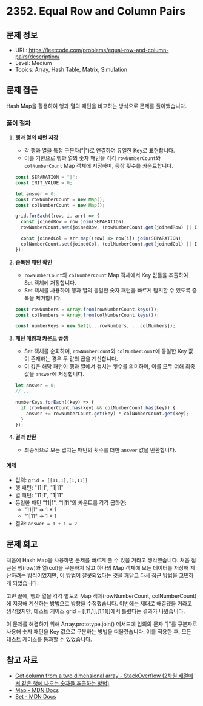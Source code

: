 # 2352. Equal Row and Column Pairs

## 문제 정보

- URL: https://leetcode.com/problems/equal-row-and-column-pairs/description/
- Level: Medium
- Topics: Array, Hash Table, Matrix, Simulation

## 문제 접근

Hash Map을 활용하여 행과 열의 패턴을 비교하는 방식으로 문제를 풀이했습니다.

### 풀이 절차

1. **행과 열의 패턴 저장**

   - 각 행과 열을 특정 구분자("|")로 연결하여 유일한 Key로 표현합니다.
   - 이를 기반으로 행과 열의 숫자 패턴을 각각 `rowNumberCount`와 `colNumberCount` Map 객체에 저장하며, 등장 횟수를 카운트합니다.

   ```javascript
   const SEPARATION = "|";
   const INIT_VALUE = 0;

   let answer = 0;
   const rowNumberCount = new Map();
   const colNumberCount = new Map();

   grid.forEach((row, i, arr) => {
     const joinedRow = row.join(SEPARATION);
     rowNumberCount.set(joinedRow, (rowNumberCount.get(joinedRow) || INIT_VALUE) + 1);

     const joinedCol = arr.map((row) => row[i]).join(SEPARATION);
     colNumberCount.set(joinedCol, (colNumberCount.get(joinedCol) || INIT_VALUE) + 1);
   });
   ```

2. **중복된 패턴 확인**

   - `rowNumberCount`와 `colNumberCount` Map 객체에서 Key 값들을 추출하여 Set 객체에 저장합니다.
   - Set 객체를 사용하여 행과 열의 동일한 숫자 패턴을 빠르게 탐지할 수 있도록 중복을 제거합니다.

   ```javascript
   const rowNumbers = Array.from(rowNumberCount.keys());
   const colNumbers = Array.from(colNumberCount.keys());

   const numberKeys = new Set([...rowNumbers, ...colNumbers]);
   ```

3. **패턴 매칭과 카운트 곱셈**

   - Set 객체를 순회하며, `rowNumberCount`와 `colNumberCount`에 동일한 Key 값이 존재하는 경우 두 값의 곱을 계산합니다.
   - 이 값은 해당 패턴이 행과 열에서 겹치는 횟수를 의미하며, 이를 모두 더해 최종 값을 `answer`에 저장합니다.

   ```javascript
   let answer = 0;
   // ...

   numberKeys.forEach((key) => {
     if (rowNumberCount.has(key) && colNumberCount.has(key)) {
       answer += rowNumberCount.get(key) * colNumberCount.get(key);
     }
   });
   ```

4. **결과 반환**
   - 최종적으로 모든 겹치는 패턴의 횟수를 더한 `answer` 값을 반환합니다.

#### 예제

- 입력: `grid = [[11,1],[1,11]]`
- 행 패턴: "11|1", "1|11"
- 열 패턴: "11|1", "1|11"
- 동일한 패턴 "11|1", "1|11"의 카운트를 각각 곱하면:
  - "11|1" => 1 \* 1
  - "1|11" => 1 \* 1
- 결과: `answer = 1 + 1 = 2`

## 문제 회고

처음에 Hash Map을 사용하면 문제를 빠르게 풀 수 있을 거라고 생각했습니다. 처음 접근은 행(row)과 열(col)을 구분하지 않고 하나의 Map 객체에 모든 데이터를 저장해 계산하려는 방식이었지만, 이 방법이 잘못되었다는 것을 깨닫고 다시 접근 방법을 고민하게 되었습니다.

고민 끝에, 행과 열을 각각 별도의 Map 객체(rowNumberCount, colNumberCount)에 저장해 계산하는 방법으로 방향을 수정했습니다. 이번에는 제대로 해결됐을 거라고 생각했지만, 테스트 케이스 grid = [[11,1],[1,11]]에서 틀렸다는 결과가 나왔습니다.

이 문제를 해결하기 위해 Array.prototype.join() 메서드에 임의의 문자 "|"를 구분자로 사용해 숫자 패턴을 Key 값으로 구분하는 방법을 떠올렸습니다. 이를 적용한 후, 모든 테스트 케이스를 통과할 수 있었습니다.

## 참고 자료

- [Get column from a two dimensional array - StackOverflow (2차원 배열에서 같은 행에 나오는 숫자들 추출하는 방법)](https://stackoverflow.com/questions/7848004/get-column-from-a-two-dimensional-array)
- [Map - MDN Docs](https://developer.mozilla.org/ko/docs/Web/JavaScript/Reference/Global_Objects/Map)
- [Set - MDN Docs](https://developer.mozilla.org/ko/docs/Web/JavaScript/Reference/Global_Objects/Set)
